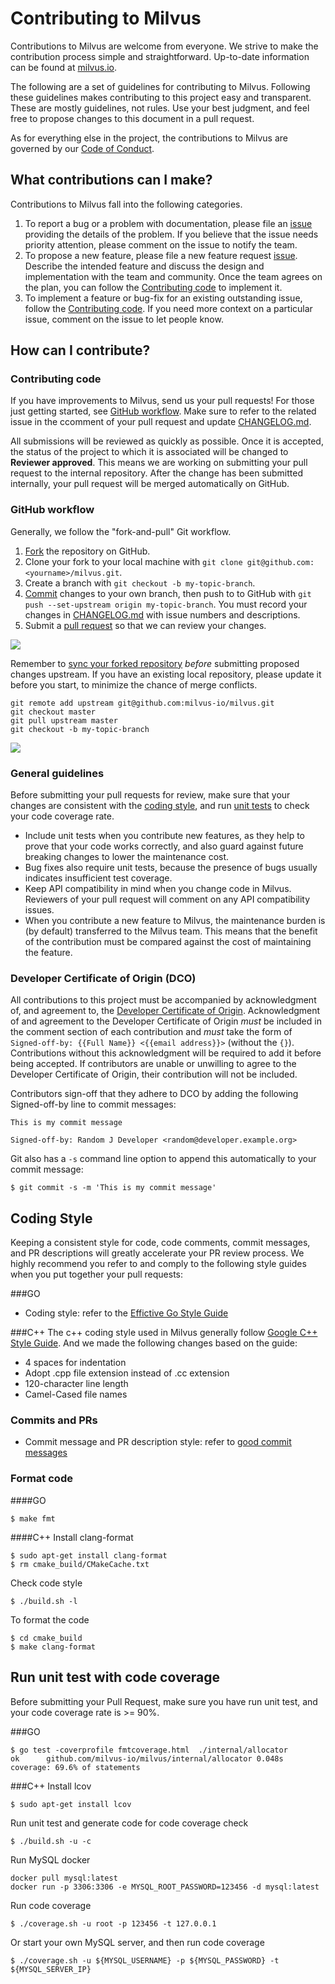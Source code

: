 # Contributing to Milvus

Contributions to Milvus are welcome from everyone. We strive to make the contribution process simple and straightforward. Up-to-date information can be found at [milvus.io](https://milvus.io/).

The following are a set of guidelines for contributing to Milvus. Following these guidelines makes contributing to this project easy and transparent. These are mostly guidelines, not rules. Use your best judgment, and feel free to propose changes to this document in a pull request.

As for everything else in the project, the contributions to Milvus are governed by our [Code of Conduct](CODE_OF_CONDUCT.md).


## What contributions can I make?

Contributions to Milvus fall into the following categories.

1.  To report a bug or a problem with documentation, please file an [issue](https://github.com/milvus-io/milvus/issues/new/choose) providing the details of the problem. If you believe that the issue needs priority attention, please comment on the issue to notify the team.
2.  To propose a new feature, please file a new feature request [issue](https://github.com/milvus-io/milvus/issues/new/choose). Describe the intended feature and discuss the design and implementation with the team and community. Once the team agrees on the plan, you can follow the [Contributing code](CONTRIBUTING.md#contributing-code) to implement it.
3.  To implement a feature or bug-fix for an existing outstanding issue, follow the [Contributing code](CONTRIBUTING.md#contributing-code). If you need more context on a particular issue, comment on the issue to let people know.

## How can I contribute?

### Contributing code

If you have improvements to Milvus, send us your pull requests! For those just getting started, see [GitHub workflow](#github-workflow). Make sure to refer to the related issue in the ccomment of your pull request and update [CHANGELOG.md](CHANGELOG.md).

All submissions will be reviewed as quickly as possible. Once it is accepted, the status of the project to which it is associated will be changed to **Reviewer approved**. This means we are working on submitting your pull request to the internal repository. After the change has been submitted internally, your pull request will be merged automatically on GitHub.

### GitHub workflow

Generally, we follow the "fork-and-pull" Git workflow.

1.  [Fork](https://docs.github.com/en/github/getting-started-with-github/fork-a-repo) the repository on GitHub.
2.  Clone your fork to your local machine with `git clone git@github.com:<yourname>/milvus.git`.
3.  Create a branch with `git checkout -b my-topic-branch`.
4.  [Commit](https://docs.github.com/en/github/collaborating-with-issues-and-pull-requests/committing-changes-to-a-pull-request-branch-created-from-a-fork) changes to your own branch, then push to to GitHub with `git push --set-upstream origin my-topic-branch`. You must record your changes in [CHANGELOG.md](CHANGELOG.md) with issue numbers and descriptions.
5.  Submit a [pull request](https://docs.github.com/en/github/collaborating-with-issues-and-pull-requests/about-pull-requests) so that we can review your changes.

![](docs/developer_guides/figs/fork-and-pull.png)

Remember to [sync your forked repository](https://docs.github.com/en/github/getting-started-with-github/fork-a-repo#keep-your-fork-synced) *before* submitting proposed changes upstream. If you have an existing local repository, please update it before you start, to minimize the chance of merge conflicts.

```shell
git remote add upstream git@github.com:milvus-io/milvus.git
git checkout master
git pull upstream master
git checkout -b my-topic-branch
```

![](docs/developer_guides/figs/local-develop-steps.png)

### General guidelines

Before submitting your pull requests for review, make sure that your changes are consistent with the [coding style](CONTRIBUTING.md#coding-style), and run [unit tests](CONTRIBUTING.md#run-unit-test-with-code-coverage) to check your code coverage rate.

-   Include unit tests when you contribute new features, as they help to prove that your code works correctly, and also guard against future breaking changes to lower the maintenance cost.
-   Bug fixes also require unit tests, because the presence of bugs usually indicates insufficient test coverage.
-   Keep API compatibility in mind when you change code in Milvus. Reviewers of your pull request will comment on any API compatibility issues.
-   When you contribute a new feature to Milvus, the maintenance burden is (by default) transferred to the Milvus team. This means that the benefit of the contribution must be compared against the cost of maintaining the feature.

### Developer Certificate of Origin (DCO)

All contributions to this project must be accompanied by acknowledgment of, and agreement to, the [Developer Certificate of Origin](https://developercertificate.org/). Acknowledgment of and agreement to the Developer Certificate of Origin _must_ be included in the comment section of each contribution and _must_ take the form of `Signed-off-by: {{Full Name}} <{{email address}}>` (without the `{}`). Contributions without this acknowledgment will be required to add it before being accepted. If contributors are unable or unwilling to agree to the Developer Certificate of Origin, their contribution will not be included.

Contributors sign-off that they adhere to DCO by adding the following Signed-off-by line to commit messages:

```text
This is my commit message

Signed-off-by: Random J Developer <random@developer.example.org>
```

Git also has a `-s` command line option to append this automatically to your commit message:

```shell
$ git commit -s -m 'This is my commit message'
```

## Coding Style

Keeping a consistent style for code, code comments, commit messages, and PR descriptions will greatly accelerate your PR review process. We highly recommend you refer to and comply to the following style guides when you put together your pull requests:

###GO
- Coding style: refer to the [Effictive Go Style Guide](https://golang.org/doc/effective_go)

###C++
The c++ coding style used in Milvus generally follow [Google C++ Style Guide](https://google.github.io/styleguide/cppguide.html).
And we made the following changes based on the guide:

-   4 spaces for indentation
-   Adopt .cpp file extension instead of .cc extension
-   120-character line length
-   Camel-Cased file names

### Commits and PRs
- Commit message and PR description style: refer to [good commit messages](https://chris.beams.io/posts/git-commit)

### Format code
####GO
```shell
$ make fmt
```

####C++
Install clang-format
```shell
$ sudo apt-get install clang-format
$ rm cmake_build/CMakeCache.txt
```
Check code style
```shell
$ ./build.sh -l
```
To format the code
```shell
$ cd cmake_build
$ make clang-format
```

## Run unit test with code coverage
Before submitting your Pull Request, make sure you have run unit test, and your code coverage rate is >= 90%.

###GO
```shell
$ go test -coverprofile fmtcoverage.html  ./internal/allocator
ok  	github.com/milvus-io/milvus/internal/allocator 0.048s	coverage: 69.6% of statements
```
###C++
Install lcov
```shell
$ sudo apt-get install lcov
```
Run unit test and generate code for code coverage check
```shell 
$ ./build.sh -u -c
```

Run MySQL docker
```shell 
docker pull mysql:latest
docker run -p 3306:3306 -e MYSQL_ROOT_PASSWORD=123456 -d mysql:latest
```

Run code coverage

```shell  
$ ./coverage.sh -u root -p 123456 -t 127.0.0.1
```

Or start your own MySQL server, and then run code coverage

```shell
$ ./coverage.sh -u ${MYSQL_USERNAME} -p ${MYSQL_PASSWORD} -t ${MYSQL_SERVER_IP}
```

